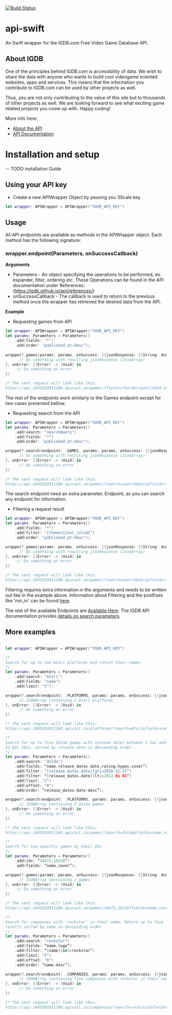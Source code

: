 [![Build Status](https://travis-ci.org/igdb/api-android-java.svg?branch=master)](https://travis-ci.org/igdb/api-android-java)

# api-swift
An Swift wrapper for the IGDB.com Free Video Game Database API.

## About IGDB
One of the principles behind IGDB.com is accessibility of data. We wish to share the data with anyone who wants to build cool videogame oriented websites, apps and services. This means that the information you contribute to IGDB.com can be used by other projects as well.

Thus, you are not only contributing to the value of this site but to thousands of other projects as well. We are looking forward to see what exciting game related projects you come up with. Happy coding!

More info here:
* [About the API](https://www.igdb.com/api)
* [API Documentation](https://igdb.github.io/api/about/welcome/)

# Installation and setup

-- TODO installation Guide

## Using your API key
* Create a new APIWrapper Object by passing you 3Scale key
``` swift
let wrapper: APIWrapper = APIWrapper("YOUR_API_KEY")
```

## Usage
All API endpoints are available as methods in the APIWrapper object. Each method has the following signature:
### wrapper.endpoint(Parameters, onSuccessCallback)
__Arguments__
* Parameters - An object specifying the operations to be performed, ex. expander, filter, ordering etc. These Operations can be found in the API documentation under References: (https://igdb.github.io/api/references/)
* onSuccessCallback - The callback is used to return to the previous method once the wrapper has retrieved the desired data from the API.

__Example__ 
* Requesting games from API
``` swift
let wrapper: APIWrapper = APIWrapper("YOUR_API_KEY")
let params: Parameters = Parameters()
	.add(fields: "*")
	.add(order: "published_at:desc");
	
wrapper?.games(params: params, onSuccess: {(jsonResponse: [[String: AnyObject]]) -> (Void) in
      // Do something with resulting jsonResponse (JsonArray)
}, onError: {(Error) -> (Void) in
     // Do something on error
})

/* The sent request will look like this:
https://api-2445582011268.apicast.io/games/?fields=*&order=published_at:desc */

```
The rest of the endpoints work similarly to the Games endpoint except for two cases presented bellow.

* Requesting search from the API
``` swift
let wrapper: APIWrapper = APIWrapper("YOUR_API_KEY")
let params: Parameters = Parameters()
	.add(search: "searchQuery")
	.add(fields: "*")
	.add(order: "published_at:desc");

wrapper?.search(endpoint: .GAMES, params: params, onSuccess: {(jsonResponse: [[String: AnyObject]]) -> (Void) in
      // Do something with resulting jsonResponse (JsonArray)
}, onError: {(Error) -> (Void) in
      // Do something on error
})

/* The sent request will look like this:
https://api-2445582011268.apicast.io/games/?search=searchQuery&fields=*&order=published_at:desc */

```
The search endpoint need an extra parameter, Endpoint, as you can search any endpoint for information.

* Filtering a request result
``` swift
let wrapper: APIWrapper = APIWrapper("YOUR_API_KEY")
let params: Parameters = Parameters()
	.add(fields: "*")
	.add(filter: "[themes][not_in]=42")
	.add(order: "published_at:desc");

wrapper?.games(params: params, onSuccess: {(jsonResponse: [[String: AnyObject]]) -> (Void) in
      // Do something with resulting jsonResponse (JsonArray)
}, onError: {(Error) -> (Void) in
     // Do something on error
})

/* The sent request will look like this:
https://api-2445582011268.apicast.io/games/?search=searchQuery&fields=*&filter[themes][not_in]=42&order=published_at:desc */

```
Filtering requires extra information in the arguments and needs to be written out like in the example above. 
Information about Filtering and the postfixes like 'not_in' can be found [here](https://igdb.github.io/api/references/filters/).

The rest of the available Endpoints are [Available Here](https://igdb.github.io/api/endpoints/).
The IGDB API documentation provides [details on search parameters](https://igdb.github.io/api/references/filters/).

## More examples
```swift

let wrapper: APIWrapper = APIWrapper("YOUR_API_KEY")

/*
Search for up to two Atari platforms and return their names
*/
let params: Parameters = Parameters()
	.add(search: "Atari")
	.add(fields: "name")
	.add(limit: "2");

wrapper?.search(endpoint: .PLATFORMS, params: params, onSuccess: {(jsonResponse: [[String: AnyObject]]) -> (Void) in
      // JSONArray containing 2 Atari platforms
}, onError: {(Error) -> (Void) in
      // Do something on error
})

/* The sent request will look like this:
https://api-2445582011268.apicast.io/platforms/?search=Atari&fields=name&limit=2 */

/*
Search for up to five Zelda games with release dates between 1 Jan and
31 Dec 2011, sorted by release date in descending order.
*/
let params: Parameters = Parameters()
	.add(search: "Zelda")
	.add(fields: “name,release_dates.date,rating,hypes,cover”)
	.add(filter: "[release_dates.date][gt]=2010-12-31”)
	.add(filter: “[release_dates.date][lt]=2012-01-01”)
	.add(limit: "2")
	.add(offset: "0")
	.add(order: “release_dates.date:desc”);

wrapper?.search(endpoint: .PLATFORMS, params: params, onSuccess: {(jsonResponse: [[String: AnyObject]]) -> (Void) in
      // JSONArray containing 5 Zelda games
}, onError: {(Error) -> (Void) in
      // Do something on error
})

/* The sent request will look like this:
https://api-2445582011268.apicast.io/games/?search=Zelda&fields=name,release_dates.date,rating,hypes,cover&filter[release_dates.date][gt]=2010-12-31&filter[release_dates.date][lt]=2012-01-01&limit=5&order=release_dates.date:desc */

/*
Search for two specific games by their IDs
*/
let params: Parameters = Parameters()
	.add(ids: “18472,18228”)
	.add(fields: “name,cover”);

wrapper?.games(params: params, onSuccess: {(jsonResponse: [[String: AnyObject]]) -> (Void) in
      // JSONArray containing 2 games
}, onError: {(Error) -> (Void) in
     // Do something on error
})

/* The sent request will look like this:
https://api-2445582011268.apicast.io/games/18472,18228?fields=name,cover */

/*
Search for companies with 'rockstar' in their name. Return up to five
results sorted by name in descending order
*/
let params: Parameters = Parameters()
	.add(search: "rockstar")
	.add(fields: “name,logo”)
	.add(filter: “[name][in]=rockstar”)
	.add(limit: "5")
	.add(offset: "0")
	.add(order: “name:desc”);

wrapper?.search(endpoint: .COMPANIES, params: params, onSuccess: {(jsonResponse: [[String: AnyObject]]) -> (Void) in
      // JSONArray containing five companies with rockstar in their name
}, onError: {(Error) -> (Void) in
      // Do something on error
})

/* The sent request will look like this:
https://api-2445582011268.apicast.io/companies/?search=rockstar&fields=name,logo&filter[name][in]=rockstar&limit=5&offset=0&order=name:desc */
